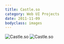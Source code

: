 ```yaml
---
title: Castle.so
category: Web UI Projects
date: 2011-11-09
bodyclass: images
---
```


<img src="../assets/images/projects/castle-01.png" alt="Castle.so" />

<img src="../assets/images/projects/castle-02.png" alt="Castle.so" />
